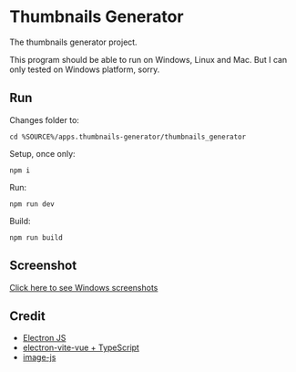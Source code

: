 # Thumbnails Generator

The thumbnails generator project.

This program should be able to run on Windows, Linux and Mac.  But I can only tested on Windows platform, sorry.

## Run

Changes folder to:

	cd %SOURCE%/apps.thumbnails-generator/thumbnails_generator

Setup, once only:

	npm i

Run:

	npm run dev

Build:

	npm run build

## Screenshot

[Click here to see Windows screenshots](https://htmlpreview.github.io/?https://github.com/taworn-ta7/apps.thumbnails-generator/blob/main/screenshot/screens-win.html)

## Credit

* [Electron JS](https://www.electronjs.org)
* [electron-vite-vue + TypeScript](https://github.com/electron-vite/electron-vite-vue)
* [image-js](https://www.npmjs.com/package/image-js)
